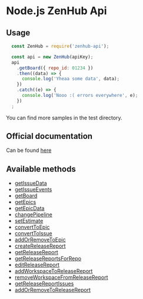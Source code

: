 Node.js ZenHub Api
==========

## Usage

```js
  const ZenHub = require('zenhub-api');

  const api = new ZenHub(apiKey);
  api
    .getBoard({ repo_id: 01234 })
    .then((data) => {
      console.log('Yheaa some data', data);
    })
    .catch((e) => {
      console.log('Nooo :( errors everywhere', e);
    })
  ;
```
You can find more samples in the test directory.

## Official documentation
Can be found [here](https://github.com/ZenHubIO/API)


## Available methods

- [getIssueData](https://github.com/ZenHubIO/API#get-issue-data)
- [getIssueEvents](https://github.com/ZenHubIO/API#get-issue-events)
- [getBoard](https://github.com/ZenHubIO/API#get-the-zenhub-board-data-for-a-repository)
- [getEpics](https://github.com/ZenHubIO/API#get-epics-for-a-repository)
- [getEpicData](https://github.com/ZenHubIO/API#get-epic-data)
- [changePipeline](https://github.com/ZenHubIO/API#move-issue-between-pipelines)
- [setEstimate](https://github.com/ZenHubIO/API#set-estimate-for-issue)
- [convertToEpic](https://github.com/ZenHubIO/API#convert-issue-to-epic)
- [convertToIssue](https://github.com/ZenHubIO/API#convert-epic-to-issue)
- [addOrRemoveToEpic](https://github.com/ZenHubIO/API#add-or-remove-issues-to-epic)
- [createReleaseReport](https://github.com/ZenHubIO/API#create-a-release-report)
- [getReleaseReport](https://github.com/ZenHubIO/API#get-a-release-report)
- [getReleaseReportsForRepo](https://github.com/ZenHubIO/API#get-release-reports-for-a-repository)
- [editReleaseReport](https://github.com/ZenHubIO/API#edit-a-release-report)
- [addWorkspaceToReleaseReport](https://github.com/ZenHubIO/API#add-workspaces-to-a-release-report)
- [removeWorkspaceFromReleaseReport](https://github.com/ZenHubIO/API#remove-workspaces-from-release-report)
- [getReleaseReportIssues](https://github.com/ZenHubIO/API#get-all-the-issues-for-a-release-report)
- [addOrRemoveToReleaseReport](https://github.com/ZenHubIO/API#add-or-remove-issues-to-or-from-a-release-report)
